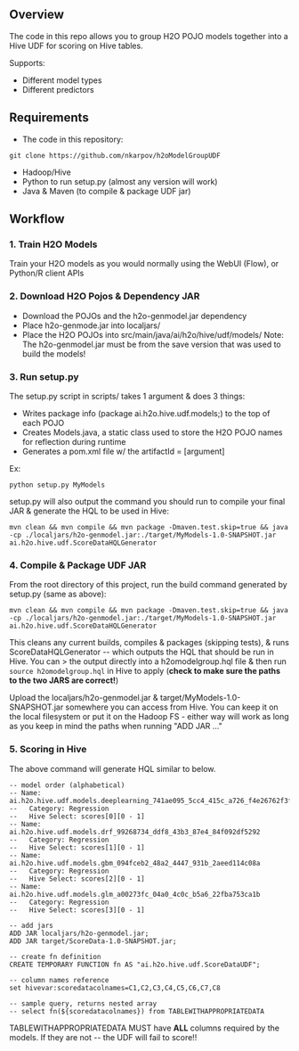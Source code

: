 ## Overview

The code in this repo allows you to group H2O POJO models together into a Hive UDF for scoring on Hive tables.

Supports:
- Different model types 
- Different predictors

## Requirements

- The code in this repository:
```
git clone https://github.com/nkarpov/h2oModelGroupUDF
```
- Hadoop/Hive
- Python to run setup.py (almost any version will work)
- Java & Maven (to compile & package UDF jar)

## Workflow

### 1. Train H2O Models
Train your H2O models as you would normally using the WebUI (Flow), or Python/R client APIs

### 2. Download H2O Pojos & Dependency JAR
- Download the POJOs and the h2o-genmodel.jar dependency
- Place h2o-genmode.jar into localjars/
- Place the H2O POJOs into src/main/java/ai/h2o/hive/udf/models/
Note: The h2o-genmodel.jar must be from the save version that was used to build the models!

### 3. Run setup.py 
The setup.py script in scripts/ takes 1 argument & does 3 things:
- Writes package info (package ai.h2o.hive.udf.models;) to the top of each POJO
- Creates Models.java, a static class used to store the H2O POJO names for reflection during runtime
- Generates a pom.xml file w/ the artifactId = [argument]

Ex:
```
python setup.py MyModels
```

setup.py will also output the command you should run to compile your final JAR & generate the HQL to be used in Hive:

```
mvn clean && mvn compile && mvn package -Dmaven.test.skip=true && java -cp ./localjars/h2o-genmodel.jar:./target/MyModels-1.0-SNAPSHOT.jar ai.h2o.hive.udf.ScoreDataHQLGenerator
```

### 4. Compile & Package UDF JAR

From the root directory of this project, run the build command generated by setup.py (same as above):
```
mvn clean && mvn compile && mvn package -Dmaven.test.skip=true && java -cp ./localjars/h2o-genmodel.jar:./target/MyModels-1.0-SNAPSHOT.jar ai.h2o.hive.udf.ScoreDataHQLGenerator
```
This cleans any current builds, compiles & packages (skipping tests), & runs ScoreDataHQLGenerator -- which outputs the HQL that should be run in Hive. You can > the output directly into a h2omodelgroup.hql file & then run `source h2omodelgroup.hql` in Hive to apply (**check to make sure the paths to the two JARS are correct!**)

Upload the localjars/h2o-genmodel.jar & target/MyModels-1.0-SNAPSHOT.jar somewhere you can access from Hive. You can keep it on the local filesystem or put it on the Hadoop FS - either way will work as long as you keep in mind the paths when running "ADD JAR ..."

### 5. Scoring in Hive
The above command will generate HQL similar to below. 

```
-- model order (alphabetical)
-- Name: ai.h2o.hive.udf.models.deeplearning_741ae095_5cc4_415c_a726_f4e26762f3fa
--   Category: Regression
--   Hive Select: scores[0][0 - 1]
-- Name: ai.h2o.hive.udf.models.drf_99268734_ddf8_43b3_87e4_84f092df5292
--   Category: Regression
--   Hive Select: scores[1][0 - 1]
-- Name: ai.h2o.hive.udf.models.gbm_094fceb2_48a2_4447_931b_2aeed114c08a
--   Category: Regression
--   Hive Select: scores[2][0 - 1]
-- Name: ai.h2o.hive.udf.models.glm_a00273fc_04a0_4c0c_b5a6_22fba753ca1b
--   Category: Regression
--   Hive Select: scores[3][0 - 1]

-- add jars
ADD JAR localjars/h2o-genmodel.jar;
ADD JAR target/ScoreData-1.0-SNAPSHOT.jar;

-- create fn definition
CREATE TEMPORARY FUNCTION fn AS "ai.h2o.hive.udf.ScoreDataUDF";

-- column names reference
set hivevar:scoredatacolnames=C1,C2,C3,C4,C5,C6,C7,C8

-- sample query, returns nested array
-- select fn(${scoredatacolnames}) from TABLEWITHAPPROPRIATEDATA
```

TABLEWITHAPPROPRIATEDATA MUST have **ALL** columns required by the models. If they are not -- the UDF will fail to score!!
